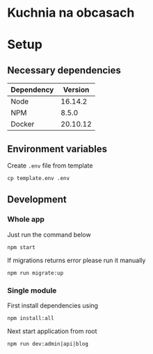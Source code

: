 # Kuchnia na obcasach

# Setup

## Necessary dependencies

| Dependency  | Version  |
| ----------  | -------  |
| Node        | 16.14.2  |
| NPM         | 8.5.0    |
| Docker      | 20.10.12 |

## Environment variables

Create `.env` file from template

```
cp template.env .env
```

## Development

### Whole app

Just run the command below

```
npm start
```

If migrations returns error please run it manually

```
npm run migrate:up
```

### Single module

First install dependencies using

```
npm install:all
```

Next start application from root

```
npm run dev:admin|api|blog
```
